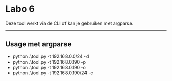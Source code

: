 # Labo 6
Deze tool werkt via de CLI of kan je gebruiken met argparse.

---

## Usage met argparse

- python .\tool.py -t 192.168.0.0/24 -d
- python .\tool.py -t 192.168.0.190 -p
- python .\tool.py -t 192.168.0.190 -o
- python .\tool.py -t 192.168.0.190/24 -c


